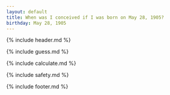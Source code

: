 ```yaml
---
layout: default
title: When was I conceived if I was born on May 28, 1905?
birthday: May 28, 1905
---
```


{% include header.md %}

{% include guess.md %}

{% include calculate.md %}

{% include safety.md %}

{% include footer.md %}



